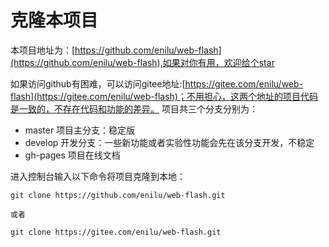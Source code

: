 # 克隆本项目

本项目地址为：[https://github.com/enilu/web-flash](https://github.com/enilu/web-flash),如果对你有用，欢迎给个star

如果访问github有困难，可以访问gitee地址:[https://gitee.com/enilu/web-flash](https://gitee.com/enilu/web-flash)；不用担心，这两个地址的项目代码是一致的，不存在代码和功能的差异。
项目共三个分支分别为：
- master 项目主分支：稳定版
- develop 开发分支：一些新功能或者实验性功能会先在该分支开发，不稳定
- gh-pages 项目在线文档

进入控制台输入以下命令将项目克隆到本地：
```
git clone https://github.com/enilu/web-flash.git

或者

git clone https://gitee.com/enilu/web-flash.git
```

